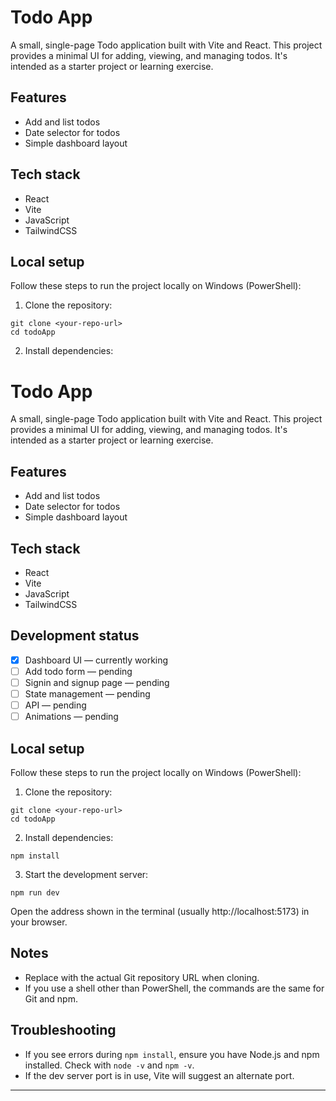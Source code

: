 
# Todo App

A small, single-page Todo application built with Vite and React. This project provides a minimal UI for adding, viewing, and managing todos. It's intended as a starter project or learning exercise.

## Features

- Add and list todos
- Date selector for todos
- Simple dashboard layout

## Tech stack

- React
- Vite
- JavaScript
- TailwindCSS

## Local setup

Follow these steps to run the project locally on Windows (PowerShell):

1. Clone the repository:

```
git clone <your-repo-url>
cd todoApp
```

2. Install dependencies:

# Todo App

A small, single-page Todo application built with Vite and React. This project provides a minimal UI for adding, viewing, and managing todos. It's intended as a starter project or learning exercise.

## Features

- Add and list todos
- Date selector for todos
- Simple dashboard layout

## Tech stack

- React
- Vite
- JavaScript
- TailwindCSS

## Development status

- [x] Dashboard UI — currently working
- [ ] Add todo form — pending
- [ ] Signin and signup page — pending
- [ ] State management — pending
- [ ] API — pending
- [ ] Animations — pending

## Local setup

Follow these steps to run the project locally on Windows (PowerShell):

1. Clone the repository:

```
git clone <your-repo-url>
cd todoApp
```

2. Install dependencies:

```
npm install
```

3. Start the development server:

```
npm run dev
```

Open the address shown in the terminal (usually http://localhost:5173) in your browser.

## Notes

- Replace <your-repo-url> with the actual Git repository URL when cloning.
- If you use a shell other than PowerShell, the commands are the same for Git and npm.

## Troubleshooting

- If you see errors during `npm install`, ensure you have Node.js and npm installed. Check with `node -v` and `npm -v`.
- If the dev server port is in use, Vite will suggest an alternate port.

---
